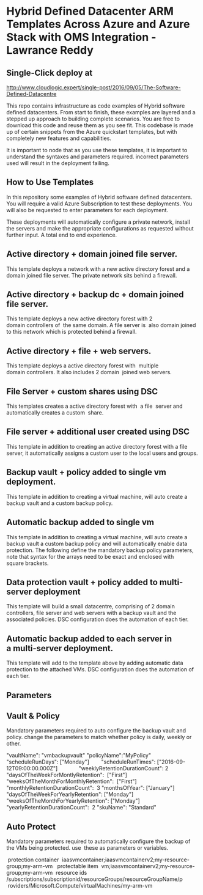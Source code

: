 # Hybrid Defined Datacenter ARM Templates Across Azure and Azure Stack with OMS Integration - Lawrance Reddy
## Single-Click deploy at
http://www.cloudlogic.expert/single-post/2016/09/05/The-Software-Defined-Datacentre


This repo contains infrastructure as code examples of Hybrid software defined datacenters. From start to finish, these examples are layered and a stepped up approach to building complete scenarios.
You are free to download this code and reuse them as you see fit.
This codebase is made up of certain snippets from the Azure quickstart templates, but with completely new features and capabilities. 


It is important to node that as you use these templates, it is important to understand the syntaxes and parameters required. incorrect parameters used will result in the deployment failing.

## How to Use Templates

In this repository some examples of Hybrid software defined datacenters.  You will require a valid Azure Subscription to test these deployments. You will also be requested to enter parameters for each deployment. 

These deployments will automatically configure a private network, install the servers and make the appropriate configurations as requested without further input. A total end to end experience.


## Active directory + domain joined file server.
This template deploys a network with a new active directory forest and a domain joined file server. The private network sits behind a firewall. 

## Active directory + backup dc + domain joined file server.
This template deploys a new active directory forest with 2 domain controllers of  the same domain. A file server is  also domain joined to this network which is protected behind a firewall. 

## Active directory + file + web servers.
This template deploys a active directory forest with  multiple domain controllers. It also includes 2 domain  joined web servers. 

## File Server + custom shares using DSC
This templates creates a active directory forest with  a file  server and automatically creates a custom  share.

## File server + additional user created using DSC
This template in addition to creating an active directory forest with a file server, it automatically assigns a custom user to the local users and groups.

## Backup vault + policy added to single vm deployment.
This template in addition to creating a virtual machine, will auto create a backup vault and a custom backup policy. 

## Automatic backup added to single vm
This template in addition to creating a virtual machine, will auto create a backup vault a custom backup policy and will automatically enable data protection. The following define the mandatory backup policy parameters, note that syntax for the arrays need to be exact and enclosed with square brackets.

## Data protection vault + policy added to multi-server deployment
This template will build a small datacentre, comprising of 2 domain controllers, file server and web servers with a backup vault and the associated policies. DSC configuration does the automation of each tier.

## Automatic backup added to each server in a multi-server deployment.
This template will add to the template above by adding automatic data protection to the attached VMs. DSC configuration does the automation of each tier.


## Parameters

## Vault & Policy

Mandatory parameters required to auto configure the backup vault and policy. change the parameters to match whether policy is daily, weekly or other.

"vaultName": "vmbackupvault"
"policyName":"MyPolicy" 
"scheduleRunDays": ["Monday"]       
"scheduleRunTimes": ["2016-09-12T09:00:00.000Z"]             
"weeklyRetentionDurationCount": 2 
"daysOfTheWeekForMontlyRetention":  ["First"]
"weeksOfTheMonthForMonthlyRetention":  ["First"]    
"monthlyRetentionDurationCount":  3
"monthsOfYear": ["January"]        
"daysOfTheWeekForYearlyRetention": ["Monday"]          
"weeksOfTheMonthForYearlyRetention": ["Monday"]          
"yearlyRetentionDurationCount":  2
"skuName": "Standard"

## Auto Protect

Mandatory parameters required to automatically configure the backup of the VMs being protected. use  these as parameters or variables.

 protection container
 iaasvmcontainer;iaasvmcontainerv2;my-resource-group;my-arm-vm 
 protectable item
 vm;iaasvmcontainerv2;my-resource-group;my-arm-vm
 resource ids
/subscriptions/subscriptionid/resourceGroups/resourceGroupName/p  roviders/Microsoft.Compute/virtualMachines/my-arm-vm
